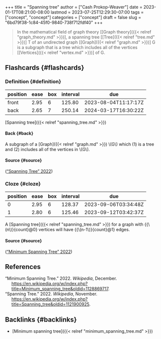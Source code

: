 +++
title = "Spanning tree"
author = ["Cash Prokop-Weaver"]
date = 2023-01-17T08:21:00-08:00
lastmod = 2023-07-25T12:29:30-07:00
tags = ["concept", "concept"]
categories = ["concept"]
draft = false
slug = "6bd79f38-1c84-45f0-9840-738f712fdf40"
+++

> In the mathematical field of graph theory [[Graph theory]({{< relref "graph_theory.md" >}})], a spanning tree [[Tree]({{< relref "tree.md" >}})] T of an undirected graph [[Graph]({{< relref "graph.md" >}})] G is a subgraph that is a tree which includes all of the vertices [[Vertices]({{< relref "vertex.md" >}})] of G.


## Flashcards {#flashcards}


### Definition {#definition}

| position | ease | box | interval | due                  |
|----------|------|-----|----------|----------------------|
| front    | 2.95 | 6   | 125.80   | 2023-08-04T11:17:17Z |
| back     | 2.65 | 7   | 250.14   | 2024-03-17T16:30:22Z |

[Spanning tree]({{< relref "spanning_tree.md" >}})


#### Back {#back}

A subgraph of a [Graph]({{< relref "graph.md" >}}) \\(G\\) which (1) is a tree and (2) includes all of the vertices in \\(G\\).


#### Source {#source}

(<a href="#citeproc_bib_item_2">“Spanning Tree” 2022</a>)


### Cloze {#cloze}

| position | ease | box | interval | due                  |
|----------|------|-----|----------|----------------------|
| 0        | 2.95 | 6   | 128.37   | 2023-09-06T03:34:48Z |
| 1        | 2.80 | 6   | 125.46   | 2023-09-12T03:42:37Z |

A [Spanning tree]({{< relref "spanning_tree.md" >}}) for a graph with {{\\(n\\)}{count}@0} vertices will have {{\\(n-1\\)}{count}@1} edges.


#### Source {#source}

(<a href="#citeproc_bib_item_1">“Minimum Spanning Tree” 2022</a>)

## References

<style>.csl-entry{text-indent: -1.5em; margin-left: 1.5em;}</style><div class="csl-bib-body">
  <div class="csl-entry"><a id="citeproc_bib_item_1"></a>“Minimum Spanning Tree.” 2022. <i>Wikipedia</i>, December. <a href="https://en.wikipedia.org/w/index.php?title=Minimum_spanning_tree&oldid=1128869717">https://en.wikipedia.org/w/index.php?title=Minimum_spanning_tree&#38;oldid=1128869717</a>.</div>
  <div class="csl-entry"><a id="citeproc_bib_item_2"></a>“Spanning Tree.” 2022. <i>Wikipedia</i>, November. <a href="https://en.wikipedia.org/w/index.php?title=Spanning_tree&oldid=1121900925">https://en.wikipedia.org/w/index.php?title=Spanning_tree&#38;oldid=1121900925</a>.</div>
</div>


## Backlinks {#backlinks}

-   [Minimum spanning tree]({{< relref "minimum_spanning_tree.md" >}})

